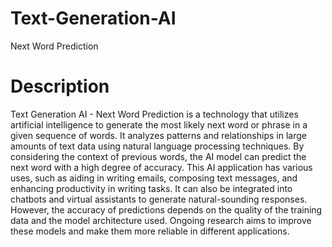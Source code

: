 # Text-Generation-AI
Next Word Prediction
# Description
Text Generation AI - Next Word Prediction is a technology that utilizes artificial intelligence to generate the most likely next word or phrase in a given sequence of words. It analyzes patterns and relationships in large amounts of text data using natural language processing techniques. By considering the context of previous words, the AI model can predict the next word with a high degree of accuracy. This AI application has various uses, such as aiding in writing emails, composing text messages, and enhancing productivity in writing tasks. It can also be integrated into chatbots and virtual assistants to generate natural-sounding responses. However, the accuracy of predictions depends on the quality of the training data and the model architecture used. Ongoing research aims to improve these models and make them more reliable in different applications.
